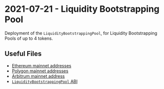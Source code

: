 # 2021-07-21 - Liquidity Bootstrapping Pool

Deployment of the `LiquidityBootstrappingPool`, for Liquidity Bootstrapping Pools of up to 4 tokens.

## Useful Files

- [Ethereum mainnet addresses](./output/mainnet.json)
- [Polygon mainnet addresses](./output/polygon.json)
- [Arbitrum mainnet address](./output/arbitrum.json)
- [`LiquidityBootstrappingPool` ABI](./abi/LiquidityBootstrappingPool.json)

